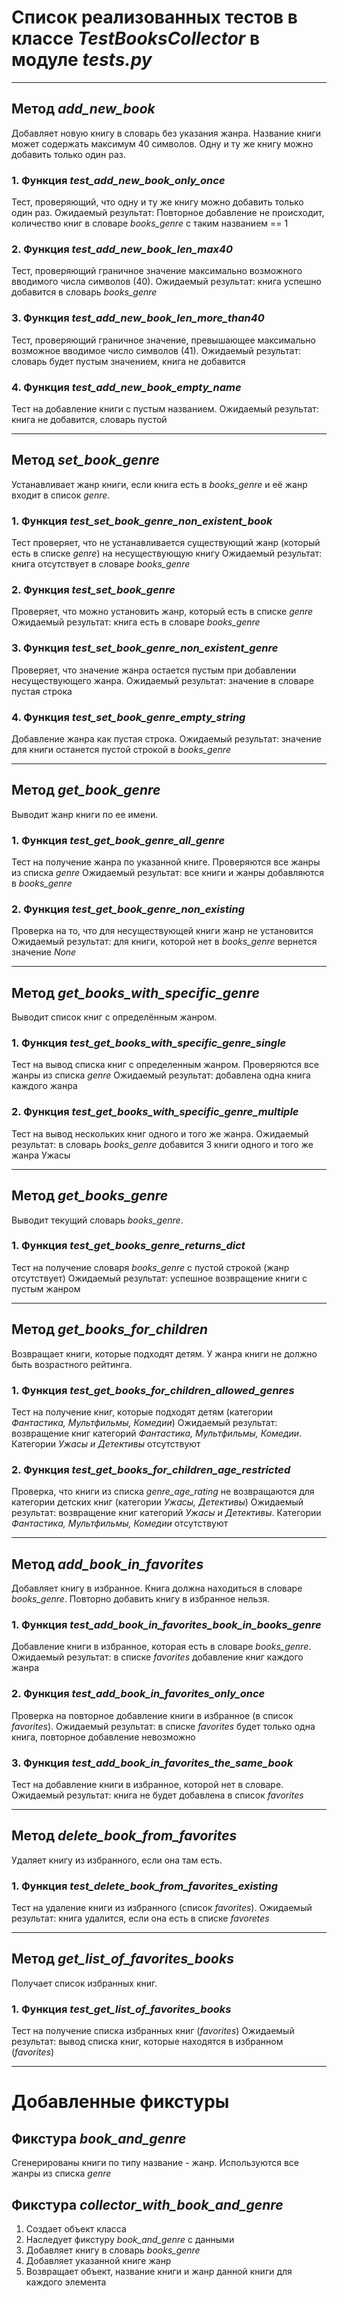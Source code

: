 # Список реализованных тестов в классе *TestBooksCollector* в модуле *tests.py*

------------------------------------------------------------------

## Метод *add_new_book*
Добавляет новую книгу в словарь без указания жанра. Название книги может содержать максимум 40 символов. Одну и ту же книгу можно добавить только один раз.

### 1. Функция *test_add_new_book_only_once*

Тест, проверяющий, что одну и ту же книгу можно добавить только один раз. 
Ожидаемый результат: Повторное добавление не происходит, количество книг в словаре *books_genre* с таким названием == 1

### 2. Функция *test_add_new_book_len_max40*

Тест, проверяющий граничное значение максимально возможного вводимого числа символов (40). 
Ожидаемый результат: книга успешно добавится в словарь *books_genre*

### 3. Функция *test_add_new_book_len_more_than40*

Тест, проверяющий граничное значение, превышающее максимально возможное вводимое число символов (41).
Ожидаемый результат: словарь будет пустым значением, книга не добавится 

### 4. Функция *test_add_new_book_empty_name*

Тест на добавление книги с пустым названием.
Ожидаемый результат: книга не добавится, словарь пустой

------------------------------------------------------------------

## Метод *set_book_genre*
Устанавливает жанр книги, если книга есть в *books_genre* и её жанр входит в список *genre*.

### 1. Функция *test_set_book_genre_non_existent_book*

Тест проверяет, что не устанавливается существующий жанр (который есть в списке *genre*) на несуществующую книгу
Ожидаемый результат: книга отсутствует в словаре *books_genre*

### 2. Функция *test_set_book_genre*

Проверяет, что можно установить жанр, который есть в списке *genre*
Ожидаемый результат: книга есть в словаре *books_genre*

### 3. Функция *test_set_book_genre_non_existent_genre*

Проверяет, что значение жанра остается пустым при добавлении несуществующего жанра.
Ожидаемый результат: значение в словаре пустая строка

### 4. Функция *test_set_book_genre_empty_string*

Добавление жанра как пустая строка.
Ожидаемый результат: значение для книги останется пустой строкой в *books_genre*

------------------------------------------------------------------

## Метод *get_book_genre*
Выводит жанр книги по ее имени.

### 1. Функция *test_get_book_genre_all_genre*

Тест на получение жанра по указанной книге. Проверяются все жанры из списка *genre*
Ожидаемый результат: все книги и жанры добавляются в *books_genre*

### 2. Функция *test_get_book_genre_non_existing*

Проверка на то, что для несуществующей книги жанр не установится
Ожидаемый результат: для книги, которой нет в *books_genre* вернется значение *None*

------------------------------------------------------------------

## Метод *get_books_with_specific_genre*
Выводит список книг с определённым жанром.

### 1. Функция *test_get_books_with_specific_genre_single*

Тест на вывод списка книг с определенным жанром. Проверяются все жанры из списка *genre*
Ожидаемый результат: добавлена одна книга каждого жанра

### 2. Функция *test_get_books_with_specific_genre_multiple*

Тест на вывод нескольких книг одного и того же жанра.
Ожидаемый результат: в словарь *books_genre* добавится 3 книги одного и того же жанра Ужасы

------------------------------------------------------------------

## Метод *get_books_genre*
Выводит текущий словарь *books_genre*.

### 1. Функция *test_get_books_genre_returns_dict*

Тест на получение словаря *books_genre* с пустой строкой (жанр отсутствует)
Ожидаемый результат: успешное возвращение книги с пустым жанром

------------------------------------------------------------------

## Метод *get_books_for_children*
Возвращает книги, которые подходят детям. У жанра книги не должно быть возрастного рейтинга.

### 1. Функция *test_get_books_for_children_allowed_genres*

Тест на получение книг, которые подходят детям (категории *Фантастика, Мультфильмы, Комедии*)
Ожидаемый результат: возвращение книг категорий *Фантастика, Мультфильмы, Комедии*. Категории *Ужасы и Детективы* отсутствуют

### 2. Функция *test_get_books_for_children_age_restricted*

Проверка, что книги из списка *genre_age_rating* не возвращаются для категории детских книг (категории *Ужасы, Детективы*)
Ожидаемый результат: возвращение книг категорий *Ужасы и Детективы*. Категории *Фантастика, Мультфильмы, Комедии* отсутствуют

------------------------------------------------------------------

## Метод *add_book_in_favorites*
Добавляет книгу в избранное. Книга должна находиться в словаре *books_genre*. Повторно добавить книгу в избранное нельзя.

### 1. Функция *test_add_book_in_favorites_book_in_books_genre*

Добавление книги в избранное, которая есть в словаре *books_genre*. Ожидаемый результат: в списке *favorites* добавление книг каждого жанра

### 2. Функция *test_add_book_in_favorites_only_once*

Проверка на повторное добавление книги в избранное (в список *favorites*). 
Ожидаемый результат: в списке *favorites* будет только одна книга, повторное добавление невозможно

### 3. Функция *test_add_book_in_favorites_the_same_book*

Тест на добавление книги в избранное, которой нет в словаре. 
Ожидаемый результат: книга не будет добавлена в список *favorites*

------------------------------------------------------------------

## Метод *delete_book_from_favorites*
Удаляет книгу из избранного, если она там есть.

### 1. Функция *test_delete_book_from_favorites_existing*

Тест на удаление книги из избранного (список *favorites*). 
Ожидаемый результат: книга удалится, если она есть в списке *favoretes*

------------------------------------------------------------------

## Метод *get_list_of_favorites_books*
Получает список избранных книг.

### 1. Функция *test_get_list_of_favorites_books*

Тест на получение списка избранных книг (*favorites*)
Ожидаемый результат: вывод списка книг, которые находятся в избранном (*favorites*)

------------------------------------------------------------------

# Добавленные фикстуры

## Фикстура *book_and_genre*

Сгенерированы книги по типу название - жанр. Используются все жанры из списка *genre*

## Фикстура *collector_with_book_and_genre*

1. Создает объект класса
2. Наследует фикстуру *book_and_genre* с данными
3. Добавляет книгу в словарь *books_genre*
4. Добавляет указанной книге жанр
5. Возвращает объект, название книги и жанр данной книги для каждого элемента
